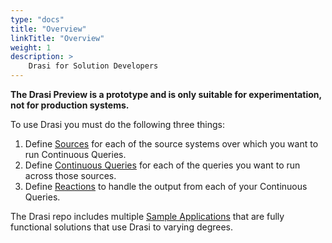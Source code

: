 ```yaml
---
type: "docs"
title: "Overview"
linkTitle: "Overview"
weight: 1
description: >
    Drasi for Solution Developers
---
```


**The Drasi Preview is a prototype and is only suitable for experimentation, not for production systems.**

To use Drasi you must do the following three things:

1. Define [Sources](/solution-developer/sources) for each of the source systems over which you want to run Continuous Queries.
1. Define [Continuous Queries](/solution-developer/continuous-queries) for each of the queries you want to run across those sources.
1. Define [Reactions](/solution-developer/reactions)  to handle the output from each of your Continuous Queries.

The Drasi repo includes multiple [Sample Applications](/solution-developer/sample-apps/) that are fully functional solutions that use Drasi to varying degrees.
